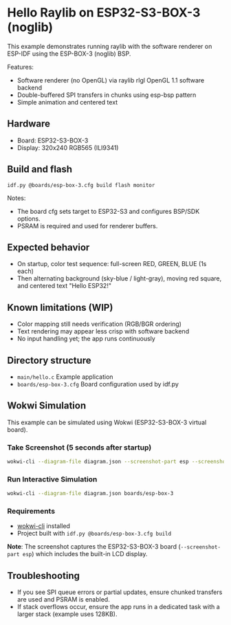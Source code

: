 # Hello Raylib on ESP32-S3-BOX-3 (noglib)

This example demonstrates running raylib with the software renderer on ESP-IDF using the ESP-BOX-3 (noglib) BSP.

Features:
- Software renderer (no OpenGL) via raylib rlgl OpenGL 1.1 software backend
- Double-buffered SPI transfers in chunks using esp-bsp pattern
- Simple animation and centered text

## Hardware
- Board: ESP32-S3-BOX-3
- Display: 320x240 RGB565 (ILI9341)

## Build and flash
```
idf.py @boards/esp-box-3.cfg build flash monitor
```
Notes:
- The board cfg sets target to ESP32-S3 and configures BSP/SDK options.
- PSRAM is required and used for renderer buffers.

## Expected behavior
- On startup, color test sequence: full-screen RED, GREEN, BLUE (1s each)
- Then alternating background (sky-blue / light-gray), moving red square, and centered text "Hello ESP32!"

## Known limitations (WIP)
- Color mapping still needs verification (RGB/BGR ordering)
- Text rendering may appear less crisp with software backend
- No input handling yet; the app runs continuously

## Directory structure
- `main/hello.c` Example application
- `boards/esp-box-3.cfg` Board configuration used by idf.py

## Wokwi Simulation

This example can be simulated using Wokwi (ESP32-S3-BOX-3 virtual board).

### Take Screenshot (5 seconds after startup)
```bash
wokwi-cli --diagram-file diagram.json --screenshot-part esp --screenshot-time 5000 --screenshot-file screenshot.png --timeout 6000 --timeout-exit-code 0 boards/esp-box-3
```

### Run Interactive Simulation
```bash
wokwi-cli --diagram-file diagram.json boards/esp-box-3
```

### Requirements
- [wokwi-cli](https://docs.wokwi.com/wokwi-ci/getting-started) installed
- Project built with `idf.py @boards/esp-box-3.cfg build`

**Note**: The screenshot captures the ESP32-S3-BOX-3 board (`--screenshot-part esp`) which includes the built-in LCD display.

## Troubleshooting
- If you see SPI queue errors or partial updates, ensure chunked transfers are used and PSRAM is enabled.
- If stack overflows occur, ensure the app runs in a dedicated task with a larger stack (example uses 128KB).
